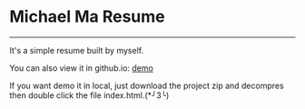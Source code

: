 # Michael Ma Resume

***

It's a simple resume built by myself.

You can also view it in github.io: [demo](https://michaelma666.github.io/Resume/Michael_Resume_zh/index.html)

If you want demo it in local, just download the project zip and decompres then double click the file index.html.(*╯3╰)


